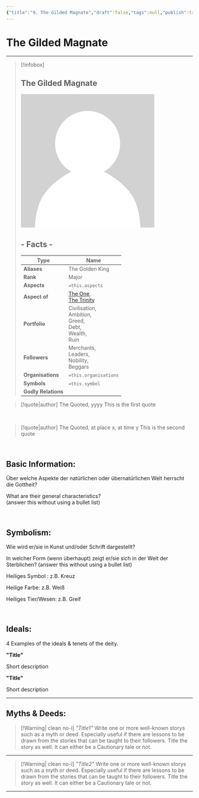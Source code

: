 ```yaml
---
{"title":"9. The Gilded Magnate","draft":false,"tags":null,"publish":true,"name":"The Gilded Magnate","aliases":"The Golden King","organisations":"","rank":"Major","symbol":"","portfolio":"Civilisation, <br>Ambition, <br>Greed, <br>Debt, <br>Wealth, <br>Ruin","followers":"Merchants, <br>Leaders, <br>Nobility, <br>Beggars","relations":"","path":"3. Gods & Religion/4. The Nine/9. The Gilded Magnate.md","permalink":"/3-gods-and-religion/4-the-nine/9-the-gilded-magnate/","PassFrontmatter":true}
---
```


# The Gilded Magnate

---
> [!infobox]
> 
> 
> ## **The Gilded Magnate**
> 
> ![../../../NPC_Placeholder.jpg](../../NPC_Placeholder.jpg)
> 
> ## - Facts -
> | Type | Name |
> | ---- | ---- |
> | **Aliases** | The Golden King |
> | **Rank** | Major |
> | **Aspects** | `=this.aspects` |
> | **Aspect of** | [The One](../2.%20Ekh'neth%20-%20The%20One%20True%20God/1.%20The%20One.md), <br>[The Trinity](../3.%20The%20Trinity/1.%20Treysh'neth'ar%20-%20The%20Trinity.md) |
> | **Portfolio** | Civilisation, <br>Ambition, <br>Greed, <br>Debt, <br>Wealth, <br>Ruin |
> | **Followers** | Merchants, <br>Leaders, <br>Nobility, <br>Beggars |
> | **Organisations** | `=this.organisations` |
> | **Symbols** | `=this.symbol` |
> | **Godly Relations** |  |


> [!quote|author] The Quoted, yyyy
> This is the first quote

<br>

> [!quote|author] The Quoted, at place x, at time y
> This is the second quote

<br>

## Basic Information:
Über welche Aspekte der natürlichen oder übernatürlichen Welt herrscht die Gottheit?

What are their general characteristics?  
(answer this without using a bullet list)

<br>

## Symbolism:
Wie wird er/sie in Kunst und/oder Schrift dargestellt?

In welcher Form (wenn überhaupt) zeigt er/sie sich in der Welt der Sterblichen?
(answer this without using a bullet list)

Heiliges Symbol : z.B. Kreuz

Heilige Farbe: z.B. Weiß

Heiliges Tier/Wesen: z.B. Greif

<br>

## Ideals:
4 Examples of the ideals & tenets of the deity.

**"Title"**

Short description

**"Title"**

Short description

---

## Myths & Deeds:
>[!Warning| clean no-i] *"Title1"*
> Write one or more well-known storys such as a myth or deed. Especially useful if there are lessons to be drawn from the stories that can be taught to their followers. Title the story as well. It can either be a Cautionary tale or not.
---
>[!Warning| clean no-i] *"Title2"*
> Write one or more well-known storys such as a myth or deed. Especially useful if there are lessons to be drawn from the stories that can be taught to their followers. Title the story as well. It can either be a Cautionary tale or not.
---